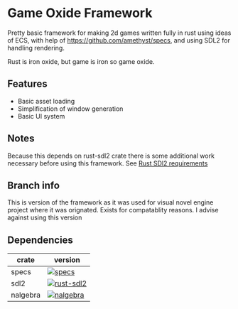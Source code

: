 # Game Oxide Framework

Pretty basic framework for making 2d games written fully in rust using ideas of ECS, with help of https://github.com/amethyst/specs, and using SDL2 for handling rendering.

Rust is iron oxide, but game is iron so game oxide.

## Features

* Basic asset loading
* Simplification of window generation
* Basic UI system

## Notes

Because this depends on rust-sdl2 crate there is some additional work necessary before using this framework. See [Rust SDl2 requirements](https://github.com/Rust-SDL2/rust-sdl2/blob/master/README.md#sdl20-development-libraries)

## Branch info
This is version of the framework as it was used for visual novel engine project where it was orignated. Exists for compatablity reasons. I advise against using this version

## Dependencies

| crate   | version                                                                                        |
----------|------------------------------------------------------------------------------------------------|
| specs   | [![specs](https://img.shields.io/crates/v/specs.svg)](https://crates.io/crates/specs/)         |
| sdl2    | [![rust-sdl2](https://img.shields.io/crates/v/sdl2.svg)](https://crates.io/crates/sdl2)        |
| nalgebra| [![nalgebra](https://img.shields.io/crates/v/nalgebra.svg)](https://crates.io/crates/nalgebra) |
